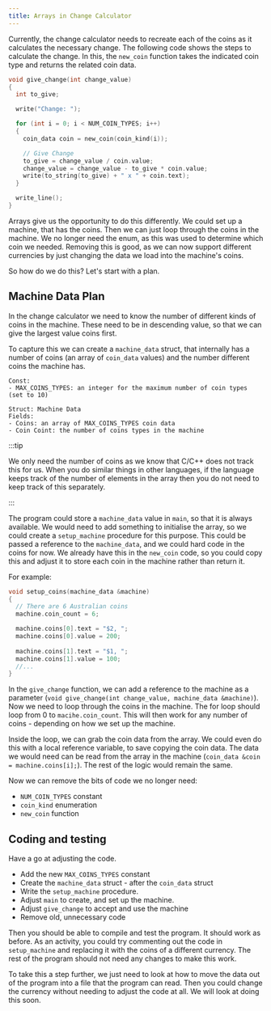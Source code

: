 ```yaml
---
title: Arrays in Change Calculator
---
```


Currently, the change calculator needs to recreate each of the coins as it calculates the necessary change. The following code shows the steps to calculate the change. In this, the `new_coin` function takes the indicated coin type and returns the related coin data.

```cpp
void give_change(int change_value)
{
  int to_give;

  write("Change: ");

  for (int i = 0; i < NUM_COIN_TYPES; i++)
  {
    coin_data coin = new_coin(coin_kind(i));

    // Give Change
    to_give = change_value / coin.value;
    change_value = change_value - to_give * coin.value;
    write(to_string(to_give) + " x " + coin.text);
  }

  write_line();
}
```

Arrays give us the opportunity to do this differently. We could set up a machine, that has the coins. Then we can just loop through the coins in the machine. We no longer need the enum, as this was used to determine which coin we needed. Removing this is good, as we can now support different currencies by just changing the data we load into the machine's coins.

So how do we do this? Let's start with a plan.

## Machine Data Plan

In the change calculator we need to know the number of different kinds of coins in the machine. These need to be in descending value, so that we can give the largest value coins first.

To capture this we can create a `machine_data` struct, that internally has a number of coins (an array of `coin_data` values) and the number different coins the machine has.

```
Const:
- MAX_COINS_TYPES: an integer for the maximum number of coin types (set to 10)

Struct: Machine Data
Fields:
- Coins: an array of MAX_COINS_TYPES coin data
- Coin Coint: the number of coins types in the machine
```

:::tip

We only need the number of coins as we know that C/C++ does not track this for us. When you do similar things in other languages, if the language keeps track of the number of elements in the array then you do not need to keep track of this separately.

:::

The program could store a `machine_data` value in `main`, so that it is always available. We would need to add something to initialise the array, so we could create a `setup_machine` procedure for this purpose. This could be passed a reference to the `machine_data`, and we could hard code in the coins for now. We already have this in the `new_coin` code, so you could copy this and adjust it to store each coin in the machine rather than return it.

For example:

```cpp
void setup_coins(machine_data &machine)
{
  // There are 6 Australian coins
  machine.coin_count = 6;

  machine.coins[0].text = "$2, ";
  machine.coins[0].value = 200;
  
  machine.coins[1].text = "$1, ";
  machine.coins[1].value = 100;
  //...
}
```

In the `give_change` function, we can add a reference to the machine as a parameter (`void give_change(int change_value, machine_data &machine)`). Now we need to loop through the coins in the machine. The for loop should loop from 0 to `macihe.coin_count`. This will then work for any number of coins - depending on how we set up the machine.

Inside the loop, we can grab the coin data from the array. We could even do this with a local reference variable, to save copying the coin data. The data we would need can be read from the array in the machine (`coin_data &coin = machine.coins[i];`). The rest of the logic would remain the same.

Now we can remove the bits of code we no longer need:

- `NUM_COIN_TYPES` constant
- `coin_kind` enumeration
- `new_coin` function

## Coding and testing

Have a go at adjusting the code.

- Add the new `MAX_COINS_TYPES` constant
- Create the `machine_data` struct - after the `coin_data` struct
- Write the `setup_machine` procedure.
- Adjust `main` to create, and set up the machine.
- Adjust `give_change` to accept and use the machine
- Remove old, unnecessary code

Then you should be able to compile and test the program. It should work as before. As an activity, you could try commenting out the code in `setup_machine` and replacing it with the coins of a different currency. The rest of the program should not need any changes to make this work.

To take this a step further, we just need to look at how to move the data out of the program into a file that the program can read. Then you could change the currency without needing to adjust the code at all. We will look at doing this soon.
